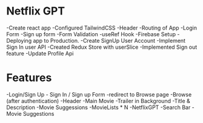 # Netflix GPT

-Create react app
-Configured TailwindCSS
-Header
-Routing of App
-Login Form
-Sign up form
-Form Validation
-useRef Hook 
-Firebase Setup
-Deploying app to Production.
-Create SignUp User Account
-Implement Sign In user API
-Created Redux Store with userSlice
-Implemented Sign out feature
-Update Profile Api 

# Features
-Login/Sign Up
    - Sign In / Sign up Form
    -redirect to Browse page
-Browse (after authentication)
    -Header
    -Main Movie
        -Trailer in Background
        -Title & Description
        -Movie Suggessions
            -MovieLists * N
-NetflixGPT
    -Search Bar
    -Movie Suggestions